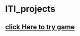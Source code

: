 # ITI_projects
## [click Here to try game](https://raw.githack.com/Tasbeeh77/ITI_projects/main/JS_Game/pages/game.html)
